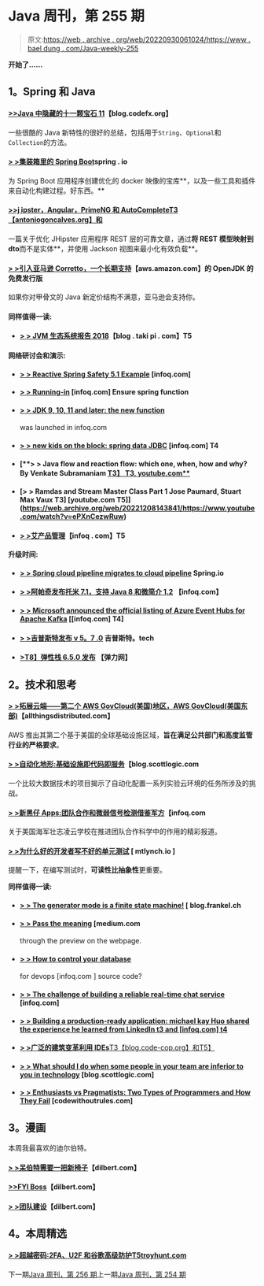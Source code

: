 # Java 周刊，第 255 期

> 原文:[https://web . archive . org/web/20220930061024/https://www . bael dung . com/Java-weekly-255](https://web.archive.org/web/20220930061024/https://www.baeldung.com/java-weekly-255)

**开始了……**

## **1。Spring 和 Java**

#### [**>>Java 中隐藏的十一颗宝石 11**](https://web.archive.org/web/20221208143841/https://blog.codefx.org/java/java-11-gems/)【blog.codefx.org】

一些很酷的 Java 新特性的很好的总结，包括用于`String`、`Optional`和`Collection`的方法。

#### [**> >集装箱里的 Spring Boot**](https://web.archive.org/web/20221208143841/https://spring.io/blog/2018/11/08/spring-boot-in-a-container)spring . io

为 Spring Boot 应用程序创建优化的 docker 映像的宝库**，以及一些工具和插件来自动化构建过程。好东西。**

#### [**>>j ipster，Angular，PrimeNG 和 AutoComplete**T3【antoniogoncalves.org】和](https://web.archive.org/web/20221208143841/https://antoniogoncalves.org/2018/11/08/jhipster-angular-primeng-and-autocomplete/)

一篇关于优化 JHipster 应用程序 REST 层的可靠文章，通过**将 REST 模型映射到 dto**而不是实体**，并使用 Jackson 视图来最小化有效负载**。

#### [**> >引入亚马逊 Corretto，一个长期支持**](https://web.archive.org/web/20221208143841/https://aws.amazon.com/blogs/opensource/amazon-corretto-no-cost-distribution-openjdk-long-term-support/)【aws.amazon.com】的 OpenJDK 的免费发行版

如果你对甲骨文的 Java 新定价结构不满意，亚马逊会支持你。

#### **同样值得一读:**

*   #### [**> > JVM 生态系统报告 2018**](https://web.archive.org/web/20221208143841/https://blog.takipi.com/highlights-from-the-jvm-ecosystem-report-2018/)【blog . taki pi . com】T5

#### **网络研讨会和演示:**

*   #### [**> > Reactive Spring Safety 5.1 Example**](https://web.archive.org/web/20221208143841/https://www.infoq.com/presentations/reactive-spring-security-5-1) [infoq.com]

*   #### [**> > Running-in**](https://web.archive.org/web/20221208143841/https://www.infoq.com/presentations/spring-cloud-functions-security) [infoq.com] Ensure spring function

*   #### [**> > JDK 9, 10, 11 and later: the new function**](https://web.archive.org/web/20221208143841/https://www.infoq.com/presentations/jdk-9-10-11-12-13-14)

    was launched in infoq.com
*   #### [**> > new kids on the block: spring data** JDBC](https://web.archive.org/web/20221208143841/https://www.infoq.com/presentations/spring-data-jdbc) [infoq.com] T4

*   #### [**> > Java flow and reaction flow: which one, when, how and why? By Venkate Subramaniam [T3】 T3, youtube.com**](https://web.archive.org/web/20221208143841/https://www.youtube.com/watch?v=kG2SEcl1aMM)

*   #### [**> > Ramdas and Stream Master Class Part 1 Jose Paumard, Stuart Max Vaux** T3] [youtube.com T5]](https://web.archive.org/web/20221208143841/https://www.youtube.com/watch?v=ePXnCezwRuw)

*   #### [**> >艾产品管理**](https://web.archive.org/web/20221208143841/https://www.infoq.com/presentations/product-management-ai)【infoq . com】T5

**升级时间:**

*   #### [> > Spring cloud pipeline migrates to cloud pipeline](https://web.archive.org/web/20221208143841/https://spring.io/blog/2018/11/13/spring-cloud-pipelines-to-cloud-pipelines-migration) Spring.io

*   #### [**> >阿帕奇发布托米 7.1，支持 Java 8 和微简介 1.2**](https://web.archive.org/web/20221208143841/https://www.infoq.com/news/2018/11/apache-releases-tomee-7.1) 【infoq.com】

*   #### [**> > Microsoft announced the official listing of Azure Event Hubs for Apache Kafka**](https://web.archive.org/web/20221208143841/https://www.infoq.com/news/2018/11/azure-event-hubs-kafka-ga) [[infoq.com] T4]

*   #### [**> >吉普斯特发布 v 5。7 .0**](https://web.archive.org/web/20221208143841/https://www.jhipster.tech/2018/11/12/jhipster-release-5.7.0.html) 吉普斯特。tech

*   #### [**>T8】弹性栈 6.5.0 发布**](https://web.archive.org/web/20221208143841/https://www.elastic.co/blog/elastic-stack-6-5-0-released) 【弹力网】

## **2。技术和思考**

#### [**> >拓展云端——第二个 AWS GovCloud(美国)地区，AWS GovCloud(美国东部)**](https://web.archive.org/web/20221208143841/https://www.allthingsdistributed.com/2018/11/aws-govcloud-us-east-now-available.html)【allthingsdistributed.com】

AWS 推出其第二个基于美国的全球基础设施区域，**旨在满足公共部门和高度监管行业的严格要求**。

#### [**> >自动化地形:基础设施即代码即服务**](https://web.archive.org/web/20221208143841/https://blog.scottlogic.com/2018/10/23/automating-terraform-abstracting-terraform-behind-a-web-service.html)【blog.scottlogic.com

一个比较大数据技术的项目揭示了自动化配置一系列实验云环境的任务所涉及的挑战。

#### [**> >新黑仔 Apps:团队合作和微弱信号检测借鉴军方**](https://web.archive.org/web/20221208143841/https://www.infoq.com/articles/teamwork-weak-signal-lessons-from-military)【infoq.com

关于美国海军壮志凌云学校在推进团队合作科学中的作用的精彩报道。

#### [**> >为什么好的开发者写不好的单元测试**](https://web.archive.org/web/20221208143841/https://mtlynch.io/good-developers-bad-tests/) [ mtlynch.io ]

提醒一下，在编写测试时，**可读性比抽象性**更重要。

**同样值得一读:**

*   #### [**> > The generator mode is a finite state machine!**](https://web.archive.org/web/20221208143841/https://blog.frankel.ch/builder-pattern-finite-state-machine/) [ blog.frankel.ch

*   #### [**> > Pass the meaning**](https://web.archive.org/web/20221208143841/https://medium.com/netflix-techblog/delivering-meaning-with-previews-on-web-3cedc0341b9e) [medium.com

    through the preview on the webpage.
*   #### [**> > How to control your database**](https://web.archive.org/web/20221208143841/https://www.infoq.com/articles/DevOps-Databases)

    for devops [infoq.com ] source code?
*   #### [**> > The challenge of building a reliable real-time chat service**](https://web.archive.org/web/20221208143841/https://www.infoq.com/articles/challenges-realtime-chat-service-pusher) [infoq.com]

*   #### [**> > Building a production-ready application: michael kay Huo shared the experience he learned from LinkedIn** t3 and [infoq.com] t4](https://web.archive.org/web/20221208143841/https://www.infoq.com/news/2018/11/production-readiness-linkedin)

*   [**> >广泛的建筑变革利用 IDEs**T3【blog.code-cop.org】和T5】](https://web.archive.org/web/20221208143841/http://blog.code-cop.org/2018/11/widespread-changes-using-ides.html)
*   #### [**> > What should I do when some people in your team are inferior to you in technology**](https://web.archive.org/web/20221208143841/https://blog.scottlogic.com/2018/11/09/handling-technical-proficiency-differences-in-teams.html) [blog.scottlogic.com]

*   #### [**> > Enthusiasts vs Pragmatists: Two Types of Programmers and How They Fail**](https://web.archive.org/web/20221208143841/https://codewithoutrules.com/2018/11/12/enthusiasts-vs-pragmatists/) [codewithoutrules.com]

## **3。漫画**

本周我最喜欢的迪尔伯特。

#### [**> >呆伯特需要一把新椅子**](https://web.archive.org/web/20221208143841/https://dilbert.com/strip/2018-11-12)【dilbert.com】

#### [**>>FYI Boss**](https://web.archive.org/web/20221208143841/https://dilbert.com/strip/2018-11-10)【dilbert.com】

#### [**> >团队建设**](https://web.archive.org/web/20221208143841/https://dilbert.com/strip/1996-09-25)【dilbert.com】

## **4。本周精选**

#### [**> >超越密码:2FA、U2F** 和**谷歌高级防护**T5troyhunt.com](https://web.archive.org/web/20221208143841/https://www.troyhunt.com/beyond-passwords-2fa-u2f-and-google-advanced-protection/)

下一期[Java 周刊，第 256 期](/web/20221208143841/https://www.baeldung.com/java-weekly-256)上一期[Java 周刊，第 254 期](/web/20221208143841/https://www.baeldung.com/java-weekly-254)